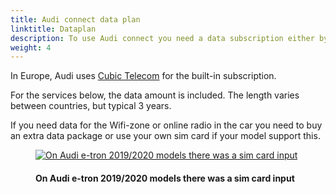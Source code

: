```yaml
---
title: Audi connect data plan
linktitle: Dataplan
description: To use Audi connect you need a data subscription either by using your own sim card in the car on some models or via the built-in data subscription in the car.
weight: 4
---
```

<!-- markdownlint-disable MD033 -->
In Europe, Audi uses [Cubic Telecom](https://audi.cubictelecom.com/en/) for the built-in subscription.

For the services below, the data amount is included. The length varies between countries, but typical 3 years.

If you need data for the Wifi-zone or online radio in the car you need to buy an extra data package or use your own sim card if your model support this.

<figure>
    <a href="https://media.electrichasgoneaudi.net/multimedia/technology/audiconnect/dataplan/simport.jpg">
        <img src="https://media.electrichasgoneaudi.net/multimedia/technology/audiconnect/dataplan/simports.jpg"
        alt="On Audi e-tron 2019/2020 models there was a sim card input" title="On Audi e-tron 2019/2020 models there was a sim card input">
    </a>
    <figcaption><h4>On Audi e-tron 2019/2020 models there was a sim card input</h4></figcaption>
</figure>
